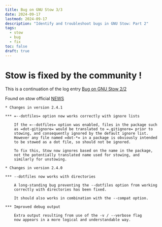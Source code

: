 ```yaml
---
title: Bug on GNU Stow 3/3
date: 2024-09-17
lastmod: 2024-09-17
description: "Identify and troubleshoot bugs in GNU Stow: Part 2"
tags:
  - stow
  - bug
  - fix
toc: false
draft: true
---
```


# Stow is fixed by the community !

This is a continuation of the log entry [Bug on GNU Stow 2/2](240309a-bug-on-gnu-stow-2.md)

Found on stow official [NEWS](https://git.savannah.gnu.org/cgit/stow.git/tree/NEWS)

```
* Changes in version 2.4.1

*** =--dotfiles= option now works correctly with ignore lists

    If the =--dotfiles= option was enabled, files in the package such
    as =dot-gitignore= would be translated to =.gitignore= prior to
    stowing, and consequently ignored by the default ignore list.
    However any file named =dot-*= in a package is obviously intended
    to be stowed as a dot file, so should not be ignored.

    To fix this, Stow now ignores based on the name in the package,
    not the potentially translated name used for stowing, and
    similarly for unstowing.

* Changes in version 2.4.0

*** --dotfiles now works with directories

    A long-standing bug preventing the --dotfiles option from working
    correctly with directories has been fixed.

    It should also works in combination with the --compat option.

*** Improved debug output

    Extra output resulting from use of the -v / --verbose flag
    now appears in a more logical and understandable way.
```